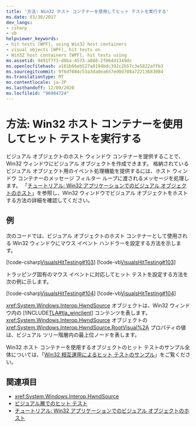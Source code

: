 ```yaml
---
title: '方法: Win32 ホスト コンテナーを使用してヒット テストを実行する'
ms.date: 03/30/2017
dev_langs:
- csharp
- vb
helpviewer_keywords:
- hit tests [WPF], using Win32 host containers
- visual objects [WPF], hit tests on
- Win32 host containers [WPF], hit tests using
ms.assetid: 9491f7f3-d8ba-4573-a888-2f064d1349dc
ms.openlocfilehash: a181b66eb527a0194bdc392c2b57c3e5822affb3
ms.sourcegitcommit: 9f6df084c53a3da0ea657ed0d708a72213683084
ms.translationtype: MT
ms.contentlocale: ja-JP
ms.lasthandoff: 12/09/2020
ms.locfileid: "96984724"
---
```

# <a name="how-to-hit-test-using-a-win32-host-container"></a>方法: Win32 ホスト コンテナーを使用してヒット テストを実行する
ビジュアル オブジェクトのホスト ウィンドウ コンテナーを提供することで、Win32 ウィンドウにビジュアル オブジェクトを作成できます。 格納されているビジュアル オブジェクト用のイベント処理機能を提供するには、ホスト ウィンドウ コンテナーのメッセージ フィルター ループに渡されるメッセージを処理します。 「[チュートリアル: Win32 アプリケーションでのビジュアル オブジェクトのホスト](tutorial-hosting-visual-objects-in-a-win32-application.md)」を参照し、Win32 ウィンドウでビジュアル オブジェクトをホストする方法の詳細を確認してください。  
  
## <a name="example"></a>例  
 次のコードでは、ビジュアル オブジェクトのホスト コンテナーとして使用される Win32 ウィンドウにマウス イベント ハンドラーを設定する方法を示します。  
  
 [!code-csharp[VisualsHitTesting#103](~/samples/snippets/csharp/VS_Snippets_Wpf/VisualsHitTesting/CSharp/MyWindow.cs#103)]
 [!code-vb[VisualsHitTesting#103](~/samples/snippets/visualbasic/VS_Snippets_Wpf/VisualsHitTesting/VisualBasic/MyWindow.vb#103)]  
  
 トラッピング固有のマウス イベントに対応してヒット テストを設定する方法を次の例に示します。  
  
 [!code-csharp[VisualsHitTesting#104](~/samples/snippets/csharp/VS_Snippets_Wpf/VisualsHitTesting/CSharp/MyCircle.cs#104)]
 [!code-vb[VisualsHitTesting#104](~/samples/snippets/visualbasic/VS_Snippets_Wpf/VisualsHitTesting/VisualBasic/MyCircle.vb#104)]  
  
 <xref:System.Windows.Interop.HwndSource> オブジェクトは、Win32 ウィンドウ内の [!INCLUDE[TLA#tla_winclient](../../../includes/tlasharptla-winclient-md.md)] コンテンツを表します。 <xref:System.Windows.Interop.HwndSource> オブジェクトの <xref:System.Windows.Interop.HwndSource.RootVisual%2A> プロパティの値は、ビジュアル ツリー階層内の最上位ノードを表します。  
  
 Win32 ホスト コンテナーを使用するオブジェクトのヒット テストのサンプル全体については、「[Win32 相互運用によるヒット テストのサンプル](https://github.com/microsoft/WPF-Samples/tree/master/Visual%20Layer/VisualsHitTesting)」をご覧ください。  
  
## <a name="see-also"></a>関連項目

- <xref:System.Windows.Interop.HwndSource>
- [ビジュアル層でのヒット テスト](hit-testing-in-the-visual-layer.md)
- [チュートリアル: Win32 アプリケーションでのビジュアル オブジェクトのホスト](tutorial-hosting-visual-objects-in-a-win32-application.md)
